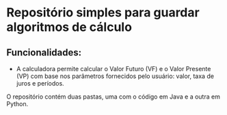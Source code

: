 # Repositório simples para guardar algoritmos de cálculo

## Funcionalidades: 
- A calculadora permite calcular o Valor Futuro (VF) e o Valor Presente (VP) com base nos parâmetros fornecidos pelo usuário: valor, taxa de juros e períodos. 

O repositório contém duas pastas, uma com o código em Java e a outra em Python.
